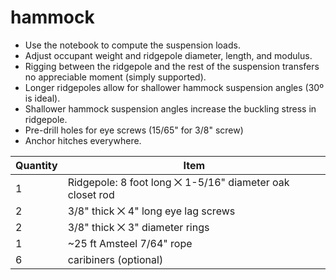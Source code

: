 # hammock

- Use the notebook to compute the suspension loads.
- Adjust occupant weight and ridgepole diameter, length, and modulus.
- Rigging between the ridgepole and the rest of the suspension transfers no appreciable moment (simply supported).
- Longer ridgepoles allow for shallower hammock suspension angles (30º is ideal). 
- Shallower hammock suspension angles increase the buckling stress in ridgepole.
- Pre-drill holes for eye screws (15/65" for 3/8" screw)
- Anchor hitches everywhere.

| Quantity | Item |
| --- | --- |
| 1 | Ridgepole: 8 foot long ⨉ 1-5/16" diameter oak closet rod |
| 2 | 3/8" thick ⨉ 4" long eye lag screws |
| 2 | 3/8" thick ⨉ 3" diameter rings |
| 1 | ~25 ft Amsteel 7/64" rope |
| 6 | caribiners (optional) |